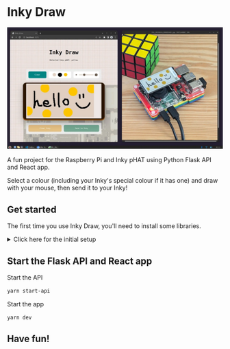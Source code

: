 # Inky Draw

![Sreenshot of jonothan.dev](/inky_draw.webp)

A fun project for the Raspberry Pi and Inky pHAT using Python Flask API and React app.

Select a colour (including your Inky's special colour if it has one) and draw with your mouse, then send it to your Inky!

## Get started

The first time you use Inky Draw, you'll need to install some libraries.

<details>
  <summary>Click here for the initial setup</summary>

### Python Flask API

Set api as the current working directory

```bash
cd api
```

Create a Python virtual environment

```bash
python3 -m venv my_venv
```

Activate the environment:

```bash
source ./my_venv/bin/activate
```

Install required packages into the environment:

```bash
pip3 install -r ./requirements.txt
```

Install the required packages for the React app:

```bash
yarn
```

### React app

Install the required packages for the React app:

```bash
yarn
```

</details>

## Start the Flask API and React app

Start the API

```bash
yarn start-api
```

Start the app

```bash
yarn dev
```

## Have fun!
